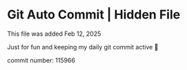 # Git Auto Commit | Hidden File

This file was added Feb 12, 2025

Just for fun and keeping my daily git commit active 🤪

commit number: 115966
